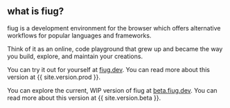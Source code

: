 ## what is fiug?

fiug is a development environment for the browser which offers alternative workflows for popular languages and frameworks.

Think of it as an online, code playground that grew up and became the way you build, explore, and maintain your creations.

You can try it out for yourself at [fiug.dev](https://fiug.dev).  You can read more about this version at {{ site.version.prod }}.

You can explore the current, WIP version of fiug at [beta.fiug.dev](https://beta.fiug.dev).  You can read more about this version at {{ site.version.beta }}.
